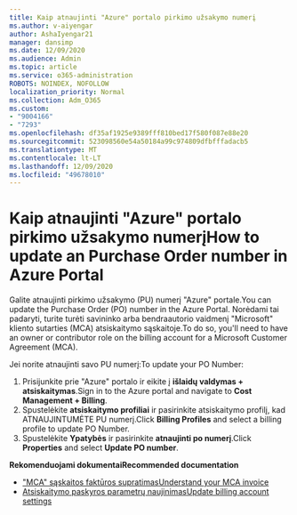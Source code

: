 ```yaml
---
title: Kaip atnaujinti "Azure" portalo pirkimo užsakymo numerį
ms.author: v-aiyengar
author: AshaIyengar21
manager: dansimp
ms.date: 12/09/2020
ms.audience: Admin
ms.topic: article
ms.service: o365-administration
ROBOTS: NOINDEX, NOFOLLOW
localization_priority: Normal
ms.collection: Adm_O365
ms.custom:
- "9004166"
- "7293"
ms.openlocfilehash: df35af1925e9389fff810bed17f580f087e88e20
ms.sourcegitcommit: 523098560e54a50184a99c974809dfbfffadacb5
ms.translationtype: MT
ms.contentlocale: lt-LT
ms.lasthandoff: 12/09/2020
ms.locfileid: "49678010"
---
```

# <a name="how-to-update-an-purchase-order-number-in-azure-portal"></a><span data-ttu-id="2f28e-102">Kaip atnaujinti "Azure" portalo pirkimo užsakymo numerį</span><span class="sxs-lookup"><span data-stu-id="2f28e-102">How to update an Purchase Order number in Azure Portal</span></span>

<span data-ttu-id="2f28e-103">Galite atnaujinti pirkimo užsakymo (PU) numerį "Azure" portale.</span><span class="sxs-lookup"><span data-stu-id="2f28e-103">You can update the Purchase Order (PO) number in the Azure Portal.</span></span> <span data-ttu-id="2f28e-104">Norėdami tai padaryti, turite turėti savininko arba bendraautorio vaidmenį "Microsoft" kliento sutarties (MCA) atsiskaitymo sąskaitoje.</span><span class="sxs-lookup"><span data-stu-id="2f28e-104">To do so, you'll need to have an owner or contributor role on the billing account for a Microsoft Customer Agreement (MCA).</span></span> 

<span data-ttu-id="2f28e-105">Jei norite atnaujinti savo PU numerį:</span><span class="sxs-lookup"><span data-stu-id="2f28e-105">To update your PO Number:</span></span>
1. <span data-ttu-id="2f28e-106">Prisijunkite prie "Azure" portalo ir eikite į **išlaidų valdymas + atsiskaitymas**.</span><span class="sxs-lookup"><span data-stu-id="2f28e-106">Sign in to the Azure portal and navigate to **Cost Management + Billing**.</span></span>
1. <span data-ttu-id="2f28e-107">Spustelėkite **atsiskaitymo profiliai** ir pasirinkite atsiskaitymo profilį, kad ATNAUJINTUMĖTE PU numerį.</span><span class="sxs-lookup"><span data-stu-id="2f28e-107">Click **Billing Profiles** and select a billing profile to update PO Number.</span></span>
1. <span data-ttu-id="2f28e-108">Spustelėkite **Ypatybės** ir pasirinkite **atnaujinti po numerį**.</span><span class="sxs-lookup"><span data-stu-id="2f28e-108">Click **Properties** and select **Update PO number**.</span></span> 

<span data-ttu-id="2f28e-109">**Rekomenduojami dokumentai**</span><span class="sxs-lookup"><span data-stu-id="2f28e-109">**Recommended documentation**</span></span>

- [<span data-ttu-id="2f28e-110">"MCA" sąskaitos faktūros supratimas</span><span class="sxs-lookup"><span data-stu-id="2f28e-110">Understand your MCA invoice</span></span>](https://docs.microsoft.com/azure/cost-management-billing/understand/mca-understand-your-invoice)
- [<span data-ttu-id="2f28e-111">Atsiskaitymo paskyros parametrų naujinimas</span><span class="sxs-lookup"><span data-stu-id="2f28e-111">Update billing account settings</span></span>](https://docs.microsoft.com/microsoft-store/update-microsoft-store-for-business-account-settings)  
